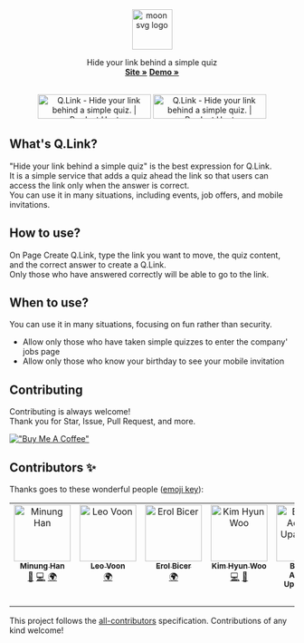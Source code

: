 <div align="center">
  <a href="https://moon-svg.minung.dev">
    <img src="https://user-images.githubusercontent.com/10302969/169694938-4da7a5e5-2207-4917-b020-6714ae224dc0.png" height="71" alt="moon svg logo" />
  </a>
  <br />
  <p align="center">
    Hide your link behind a simple quiz
    <br />
    <a href="https://q-link.minung.dev"><strong>Site »</strong></a>
    <a href="https://q-link.minung.dev/links/62825d42dad9a9d8d439aa54"><strong>Demo »</strong></a>
  </p>
</div>

<br/>
<div align="center">
<a href="https://www.producthunt.com/posts/q-link?utm_source=badge-featured&utm_medium=badge&utm_souce=badge-q&#0045;link" target="_blank"><img src="https://api.producthunt.com/widgets/embed-image/v1/featured.svg?post_id=347116&theme=light" alt="Q&#0046;Link - Hide&#0032;your&#0032;link&#0032;behind&#0032;a&#0032;simple&#0032;quiz&#0046; | Product Hunt" style="width: 200px; height: 43px;" width="200" height="43" /></a>
<a href="https://www.producthunt.com/posts/q-link?utm_source=badge-top-post-badge&utm_medium=badge&utm_souce=badge-q&#0045;link" target="_blank"><img src="https://api.producthunt.com/widgets/embed-image/v1/top-post-badge.svg?post_id=347116&theme=light&period=daily" alt="Q&#0046;Link - Hide&#0032;your&#0032;link&#0032;behind&#0032;a&#0032;simple&#0032;quiz&#0046; | Product Hunt" style="width: 200px; height: 43px;" width="200" height="43" /></a>
</div>

## What's Q.Link?

"Hide your link behind a simple quiz" is the best expression for Q.Link.  
It is a simple service that adds a quiz ahead the link so that users can access the link only when the answer is correct.  
You can use it in many situations, including events, job offers, and mobile invitations.

## How to use?

On Page Create Q.Link, type the link you want to move, the quiz content, and the correct answer to create a Q.Link.  
Only those who have answered correctly will be able to go to the link.

## When to use?

You can use it in many situations, focusing on fun rather than security.

- Allow only those who have taken simple quizzes to enter the company' jobs page
- Allow only those who know your birthday to see your mobile invitation

## Contributing

Contributing is always welcome!  
Thank you for Star, Issue, Pull Request, and more.

[!["Buy Me A Coffee"](https://www.buymeacoffee.com/assets/img/custom_images/orange_img.png)](https://www.buymeacoffee.com/minungHan)

## Contributors ✨

Thanks goes to these wonderful people ([emoji key](https://allcontributors.org/docs/en/emoji-key)):

<!-- ALL-CONTRIBUTORS-LIST:START - Do not remove or modify this section -->
<!-- prettier-ignore-start -->
<!-- markdownlint-disable -->
<table>
  <tbody>
    <tr>
      <td align="center" valign="top" width="14.28%"><a href="https://github.com/hmu332233"><img src="https://avatars.githubusercontent.com/u/10302969?v=4?s=100" width="100px;" alt="Minung Han"/><br /><sub><b>Minung Han</b></sub></a><br /><a href="#maintenance-hmu332233" title="Maintenance">🚧</a> <a href="https://github.com/hmu332233/q-link/commits?author=hmu332233" title="Code">💻</a> <a href="#translation-hmu332233" title="Translation">🌍</a></td>
      <td align="center" valign="top" width="14.28%"><a href="https://github.com/leovoon"><img src="https://avatars.githubusercontent.com/u/16155802?v=4?s=100" width="100px;" alt="Leo Voon"/><br /><sub><b>Leo Voon</b></sub></a><br /><a href="#translation-leovoon" title="Translation">🌍</a></td>
      <td align="center" valign="top" width="14.28%"><a href="https://flowcv.me/erolbicer"><img src="https://avatars.githubusercontent.com/u/33051763?v=4?s=100" width="100px;" alt="Erol Bicer"/><br /><sub><b>Erol Bicer</b></sub></a><br /><a href="#translation-nucerl" title="Translation">🌍</a></td>
      <td align="center" valign="top" width="14.28%"><a href="https://velog.io/@devookim"><img src="https://avatars.githubusercontent.com/u/42219589?v=4?s=100" width="100px;" alt="Kim Hyun Woo"/><br /><sub><b>Kim Hyun Woo</b></sub></a><br /><a href="https://github.com/hmu332233/q-link/commits?author=DevooKim" title="Code">💻</a> <a href="https://github.com/hmu332233/q-link/issues?q=author%3ADevooKim" title="Bug reports">🐛</a></td>
      <td align="center" valign="top" width="14.28%"><a href="https://bhuwanacharyaupadhyaya.com.np/"><img src="https://avatars.githubusercontent.com/u/87654807?v=4?s=100" width="100px;" alt="Bhuwan Acharya Upadhyaya"/><br /><sub><b>Bhuwan Acharya Upadhyaya</b></sub></a><br /><a href="https://github.com/hmu332233/q-link/commits?author=erbhuwan" title="Code">💻</a></td>
      <td align="center" valign="top" width="14.28%"><a href="https://github.com/printlndarling"><img src="https://avatars.githubusercontent.com/u/116906137?v=4?s=100" width="100px;" alt="繁星_逐梦"/><br /><sub><b>繁星_逐梦</b></sub></a><br /><a href="#translation-printlndarling" title="Translation">🌍</a></td>
    </tr>
  </tbody>
</table>

<!-- markdownlint-restore -->
<!-- prettier-ignore-end -->

<!-- ALL-CONTRIBUTORS-LIST:END -->

This project follows the [all-contributors](https://github.com/all-contributors/all-contributors) specification. Contributions of any kind welcome!
